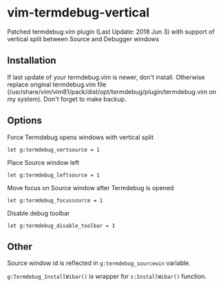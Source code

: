 # vim-termdebug-vertical
Patched termdebug.vim plugin (Last Update: 2018 Jun 3) with support of vertical split between Source and Debugger windows

## Installation
If last update of your termdebug.vim is newer, don't install. Otherwise replace original termdebug.vim file (/usr/share/vim/vim81/pack/dist/opt/termdebug/plugin/termdebug.vim on my system). Don't forget to make backup.

## Options
Force Termdebug opens windows with vertical split
```vim
let g:termdebug_vertsource = 1
```
Place Source window left
```vim
let g:termdebug_leftsource = 1
```
Move focus on Source window after Termdebug is opened
```vim
let g:termdebug_focussource = 1
```
Disable debug toolbar
```vim
let g:termdebug_disable_toolbar = 1
```

## Other
Source window id is reflected in `g:termdebug_sourcewin` variable.

`g:Termdebug_InstallWibar()` is wrapper for `s:InstallWibar()` function.
